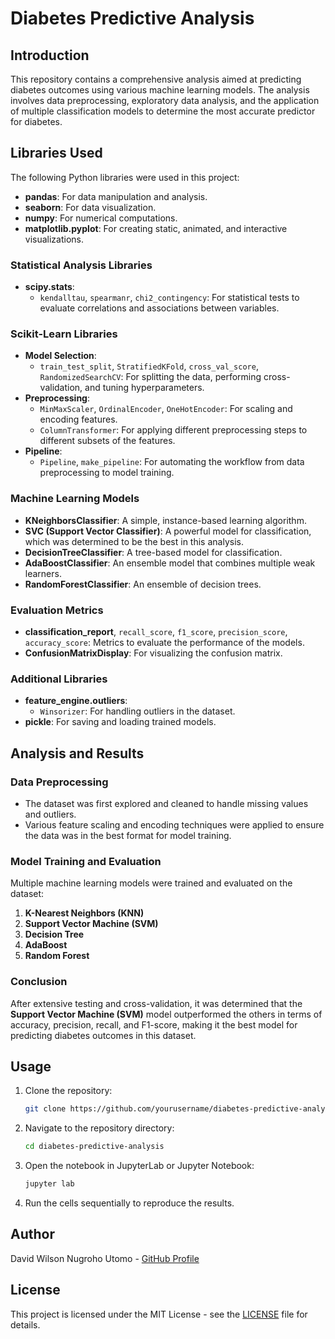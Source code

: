 
# Diabetes Predictive Analysis

## Introduction

This repository contains a comprehensive analysis aimed at predicting diabetes outcomes using various machine learning models. The analysis involves data preprocessing, exploratory data analysis, and the application of multiple classification models to determine the most accurate predictor for diabetes.

## Libraries Used

The following Python libraries were used in this project:

- **pandas**: For data manipulation and analysis.
- **seaborn**: For data visualization.
- **numpy**: For numerical computations.
- **matplotlib.pyplot**: For creating static, animated, and interactive visualizations.

### Statistical Analysis Libraries
- **scipy.stats**:
  - `kendalltau`, `spearmanr`, `chi2_contingency`: For statistical tests to evaluate correlations and associations between variables.

### Scikit-Learn Libraries
- **Model Selection**:
  - `train_test_split`, `StratifiedKFold`, `cross_val_score`, `RandomizedSearchCV`: For splitting the data, performing cross-validation, and tuning hyperparameters.
- **Preprocessing**:
  - `MinMaxScaler`, `OrdinalEncoder`, `OneHotEncoder`: For scaling and encoding features.
  - `ColumnTransformer`: For applying different preprocessing steps to different subsets of the features.
- **Pipeline**:
  - `Pipeline`, `make_pipeline`: For automating the workflow from data preprocessing to model training.

### Machine Learning Models
- **KNeighborsClassifier**: A simple, instance-based learning algorithm.
- **SVC (Support Vector Classifier)**: A powerful model for classification, which was determined to be the best in this analysis.
- **DecisionTreeClassifier**: A tree-based model for classification.
- **AdaBoostClassifier**: An ensemble model that combines multiple weak learners.
- **RandomForestClassifier**: An ensemble of decision trees.

### Evaluation Metrics
- **classification_report**, `recall_score`, `f1_score`, `precision_score`, `accuracy_score`: Metrics to evaluate the performance of the models.
- **ConfusionMatrixDisplay**: For visualizing the confusion matrix.

### Additional Libraries
- **feature_engine.outliers**:
  - `Winsorizer`: For handling outliers in the dataset.
- **pickle**: For saving and loading trained models.

## Analysis and Results

### Data Preprocessing
- The dataset was first explored and cleaned to handle missing values and outliers. 
- Various feature scaling and encoding techniques were applied to ensure the data was in the best format for model training.

### Model Training and Evaluation
Multiple machine learning models were trained and evaluated on the dataset:

1. **K-Nearest Neighbors (KNN)**
2. **Support Vector Machine (SVM)**
3. **Decision Tree**
4. **AdaBoost**
5. **Random Forest**

### Conclusion
After extensive testing and cross-validation, it was determined that the **Support Vector Machine (SVM)** model outperformed the others in terms of accuracy, precision, recall, and F1-score, making it the best model for predicting diabetes outcomes in this dataset.

## Usage

1. Clone the repository:
    ```bash
    git clone https://github.com/yourusername/diabetes-predictive-analysis.git
    ```
2. Navigate to the repository directory:
    ```bash
    cd diabetes-predictive-analysis
    ```
3. Open the notebook in JupyterLab or Jupyter Notebook:
    ```bash
    jupyter lab
    ```
4. Run the cells sequentially to reproduce the results.

## Author

David Wilson Nugroho Utomo - [GitHub Profile](https://github.com/yourusername)

## License

This project is licensed under the MIT License - see the [LICENSE](LICENSE) file for details.
